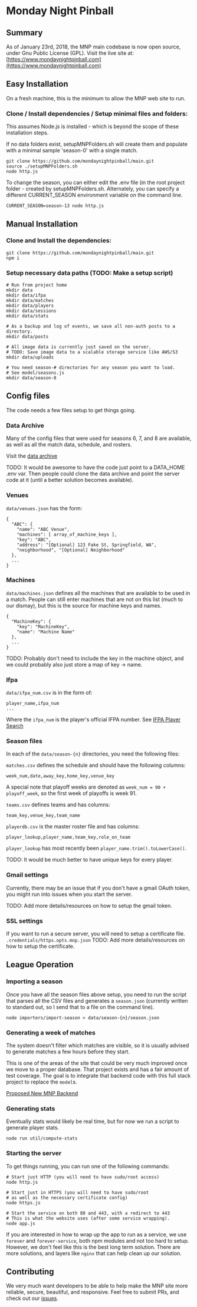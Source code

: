 # Monday Night Pinball

## Summary

As of January 23rd, 2018, the MNP main codebase is now open source, under Gnu Public License (GPL).
Visit the live site at: [https://www.mondaynightpinball.com](https://www.mondaynightpinball.com)

## Easy Installation

On a fresh machine, this is the minimum to allow the MNP web site to run.

### Clone / Install dependencies / Setup minimal files and folders:

This assumes Node.js is installed - which is beyond the scope of these installation steps.

If no data folders exist, setupMNPFolders.sh will create them and populate with a minimal
sample 'season-0' with a single match.

```
git clone https://github.com/mondaynightpinball/main.git
source ./setupMNPFolders.sh
node http.js
```

To change the season, you can either edit the .env file (in the root project folder - created by
setupMNPFolders.sh.  Alternately, you can specify a different CURRENT_SEASON environment variable
on the command line.

```
CURRENT_SEASON=season-13 node http.js
```


## Manual Installation

### Clone and Install the dependencies:

```
git clone https://github.com/mondaynightpinball/main.git
npm i
```

### Setup necessary data paths (TODO: Make a setup script)
```
# Run from project home
mkdir data
mkdir data/ifpa
mkdir data/matches
mkdir data/players
mkdir data/sessions
mkdir data/stats

# As a backup and log of events, we save all non-auth posts to a directory.
mkdir data/posts

# All image data is currently just saved on the server.
# TODO: Save image data to a scalable storage service like AWS/S3
mkdir data/uploads

# You need season-# directories for any season you want to load.
# See model/seasons.js
mkdir data/season-8
```

## Config files

The code needs a few files setup to get things going.

### Data Archive

Many of the config files that were used for seasons 6, 7, and 8
are available, as well as all the match data, schedule, and rosters.

Visit the [data archive](https://github.com/mondaynightpinball/data-archive)

TODO: It would be awesome to have the code just point to a DATA_HOME .env var. Then people could clone the data archive and point the server code at it (until a better solution becomes available).

### Venues

`data/venues.json` has the form:
```
{
  "ABC": {
    "name": "ABC Venue",
    "machines": [ array_of_machine_keys ],
    "key": "ABC",
    "address": "[Optional] 123 Fake St, Springfield, WA",
    "neighborhood", "[Optional] Neighborhood"
  },
  ...
}
```

### Machines

`data/machines.json` defines all the machines that are available to
be used in a match. People can still enter machines that are not on
this list (much to our dismay), but this is the source for machine keys and names.

```
{
  "MachineKey": {
    "key": "MachineKey",
    "name": "Machine Name"
  },
  ...
}
```

TODO: Probably don't need to include the key in the machine object, and we could probably also just store a map of key -> name.

### Ifpa

`data/ifpa_num.csv` is in the form of:

```
player_name,ifpa_num
...
```

Where the `ifpa_num` is the player's official IFPA number.
See [IFPA Player Search](https://www.ifpapinball.com/players/find.php)

### Season files

In each of the `data/season-{n}` directories, you need the following files:

`matches.csv` defines the schedule and should have the following columns:
```
week_num,date,away_key,home_key,venue_key
```

A special note that playoff weeks are denoted as `week_num = 90 + playoff_week`, so the first week of playoffs is week 91.

`teams.csv` defines teams and has columns:
```
team_key,venue_key,team_name
```

`playerdb.csv` is the master roster file and has columns:
```
player_lookup,player_name,team_key,role_on_team
```

`player_lookup` has most recently been `player_name.trim().toLowerCase()`.

TODO: It would be much better to have unique keys for every player.

### Gmail settings

Currently, there may be an issue that if you don't have a gmail OAuth token, you might run into issues when you start the server.

TODO: Add more details/resources on how to setup the gmail token.

### SSL settings

If you want to run a secure server, you will need to setup a certificate file.
`.credentials/https.opts.mnp.json`
TODO: Add more details/resources on how to setup the certificate.

## League Operation

### Importing a season

Once you have all the season files above setup, you need to run the script that parses all the CSV files and generates a `season.json` (currently written to standard out, so I send that to a file on the command line).

```
node importers/import-season > data/season-{n}/season.json
```

### Generating a week of matches

The system doesn't filter which matches are visible, so it is usually advised to generate matches a few hours before they start.

This is one of the areas of the site that could be very much improved once we move to a proper database. That project exists and has a fair amount of test coverage. The goal is to integrate that backend code with this full stack project to replace the `model`s.

[Proposed New MNP Backend](https://github.com/mondaynightpinball/server)

### Generating stats

Eventually stats would likely be real time, but for now we run a script to generate player stats.

```
node run util/compute-stats
```

### Starting the server

To get things running, you can run one of the following commands:
```
# Start just HTTP (you will need to have sudo/root access)
node http.js

# Start just in HTTPS (you will need to have sudo/root
# as well as the necessary certificate config)
node https.js

# Start the service on both 80 and 443, with a redirect to 443
# This is what the website uses (after some service wrapping).
node app.js
```

If you are interested in how to wrap up the app to run as a service, we use `forever` and `forever-service`, both npm modules and not too hard to setup.
However, we don't feel like this is the best long term solution.
There are more solutions, and layers like `nginx` that can help clean up our solution.

## Contributing

We very much want developers to be able to help make the MNP site more reliable, secure, beautiful, and responsive. Feel free to submit PRs, and check out our [issues](https://github.com/mondaynightpinball/main/issues).
